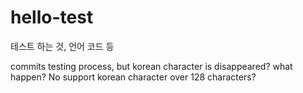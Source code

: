 # hello-test
테스트 하는 것, 언어 코드 등


commits testing process, but korean character is disappeared?
what happen?
No support korean character over 128 characters?
